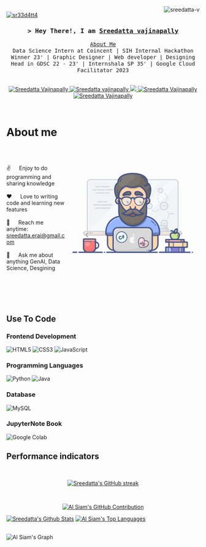 
<a href="https://komarev.com/ghpvc/?username=alsiam">
  <img align="right" src="https://komarev.com/ghpvc/?username=sreedatta-v&label=Profile%20views&color=0e75b6&style=flat" alt="sreedatta-v"" />
  <p align="left"> <a href="https://twitter.com/sr33d4tt4" target="blank"><img src="https://img.shields.io/twitter/follow/sr33d4tt4?logo=twitter&style=for-the-badge" alt="sr33d4tt4" /></a> </p>
</a>

<!-- Intro  -->
<h3 align="center">
        <samp>&gt; Hey There!, I am
                <b><a target="_blank" href="https://bento.me/sreedatta">Sreedatta vajinapally</a></b>
        </samp>
</h3>


<p align="center"> 
  <samp>
    <a href="https://bento.me/sreedatta"> About Me </a>
    <br>
    Data Science Intern at Coincent | SIH Internal Hackathon Winner 23' | Graphic Designer | Web developer | Designing Head in GDSC 22 - 23' | Internshala SP 35' | Google Cloud Facilitator 2023
    <br>
    <br>
  </samp>
</p>

<p align="center">
 <a href="https://bento.me/sreedatta" target="blank">
  <img src="https://img.shields.io/badge/Portfolio-black?style=for-the-badge&logo=bento&logoColor=White" alt="Sreedatta Vajinapally" />
 </a>
 <a href="https://www.linkedin.com/in/sree-datta-vajinapally-7aa6a8222/" target="_blank">
  <img src="https://img.shields.io/badge/LinkedIn-0077B5?style=for-the-badge&logo=LinkedIn" alt="Sreedatta vajinapally" "/>
 </a>
 <a href="https://twitter.com/SR33D4TT4" target="_blank">
  <img src="https://img.shields.io/badge/Twitter-1DA1F2?style=for-the-badge&logo=twitter&logoColor=white" />
 </a>
 <a href="https://www.instagram.com/sreedatta_1903/" target="_blank">
  <img src="https://img.shields.io/badge/Instagram-fe4164?style=for-the-badge&logo=instagram&logoColor=white" alt="Sreedatta Vajinapally" />
 </a> 
 <a href="https://medium.com/@sreedattavajinapally" target="_blank">
  <img src="https://img.shields.io/badge/Medium-black?style=for-the-badge&logo=medium&logoColor=White" alt="Sreedatta Vajinapally"  />
  </a> 
</p>
<br />

<!-- About Section -->
 # About me
 
<p>
  <br>
  <br>
 <img align="right" width="350" src="programmer.gif" alt="Coding gif" />
  
 ✌️ &emsp; Enjoy to do programming and sharing knowledge <br/><br/>
 ❤️ &emsp; Love to writing code and learning new features<br/><br/>
 📧 &emsp; Reach me anytime: sreedatta.erai@gmail.com<br/><br/>
 💬 &emsp; Ask me about anything GenAI, Data Science, Desgining<br/><br/>

</p>

<br/>
<br/>
<br/>

## Use To Code

### Frontend Development
![HTML5](https://img.shields.io/badge/HTML-orange?style=for-the-badge&logo=HTML5&logoColor=white&labelColor=orange) 
![CSS3](https://img.shields.io/badge/CSS3-1572B6?style=for-the-badge&logo=css3&logoColor=white)
![JavaScript](https://img.shields.io/badge/JavaScript-orange?style=for-the-badge&logo=javascript&logoColor=white&labelColor=orange) <br>
### Programming Languages
![Python](https://img.shields.io/badge/Python-blue?style=for-the-badge&logo=python&logoColor=white&labelColor=blue)
![Java](https://img.shields.io/badge/Java-orange?style=for-the-badge&logo=Java&logoColor=white&labelColor=orange) <br>
### Database
![MySQL](https://img.shields.io/badge/mysql-black?style=for-the-badge&logo=mysql&logoColor=yellow&labelColor=black ) <br>
### JupyterNote Book
![Google Colab](https://img.shields.io/badge/Colab-white?style=for-the-badge&logo=Google%20Colab&logoColor=yellow&labelColor=white)
<br/>


<!--
## Top Open Source -
[![iTasks](https://github-readme-stats.vercel.app/api/pin/?username=alsiam&repo=itasks&border_color=7F3FBF&bg_color=0D1117&title_color=C9D1D9&text_color=8B949E&icon_color=7F3FBF)](https://github.com/alsiam/itasks) -->


<!--<p align="left">
  <a href="https://github.com/sreedatta-v?tab=repositories" target="_blank"><img alt="All Repositories" title="All Repositories" src="https://img.shields.io/badge/-All%20Repos-2962FF?style=for-the-badge&logo=koding&logoColor=white"/></a>
</p> -->
## Performance indicators
<br/>

<p align="center">
  <a href="https://github.com/sreedatta-v">
    <img src="https://github-readme-streak-stats.herokuapp.com/?user=sreedatta-v&theme=radical&border=7F3FBF&background=0D1117" alt="Sreedatta's GitHub streak"/>
  </a>
</p>
<br>

<p align="center">
  <a href="https://github.com/sreedatta-v">
    <img src="https://github-profile-summary-cards.vercel.app/api/cards/profile-details?username=sreedatta-v&theme=radical" alt="Al Siam's GitHub Contribution"/>
  </a>
</p>


<a> 
    <a href="https://github.com/sreedatta-v"><img alt="Sreedatta's Github Stats" src="https://denvercoder1-github-readme-stats.vercel.app/api?username=sreedatta-v&show_icons=true&count_private=true&theme=react&border_color=7F3FBF&bg_color=0D1117&title_color=F85D7F&icon_color=F8D866" height="192px" width="49.5%"/></a>
  <a href="https://github.com/sreedatta-v""><img alt="Al Siam's Top Languages" src="https://denvercoder1-github-readme-stats.vercel.app/api/top-langs/?username=sreedatta-v&langs_count=8&layout=compact&theme=react&border_color=7F3FBF&bg_color=0D1117&title_color=F85D7F&icon_color=F8D866" height="192px" width="49.5%"/></a>
  <br/>
</a>
<br>

![Al Siam's Graph](https://github-readme-activity-graph.vercel.app/graph?username=sreedatta-v&custom_title=Sreedatta's%20GitHub%20Activity%20Graph&bg_color=0D1117&color=7F3FBF&line=7F3FBF&point=7F3FBF&area_color=FFFFFF&title_color=FFFFFF&area=true)
